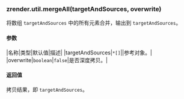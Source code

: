 ---
---

### zrender.util.mergeAll(targetAndSources, overwrite)

将数组 `targetAndSources` 中的所有元素合并，输出到 `targetAndSources`。

#### 参数

|名称|类型|默认值|描述|
|targetAndSources|`*[]`||参考对象。|
|overwrite|`boolean`|`false`|是否深度拷贝。|

#### 返回值

拷贝结果，即 `targetAndSources`。
